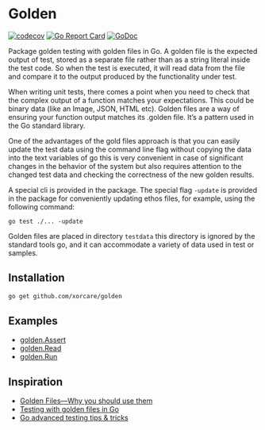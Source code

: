 # Golden

[![codecov](https://codecov.io/gh/xorcare/golden/badge.svg)](https://codecov.io/gh/xorcare/golden)
[![Go Report Card](https://goreportcard.com/badge/github.com/xorcare/golden)](https://goreportcard.com/report/github.com/xorcare/golden)
[![GoDoc](https://godoc.org/github.com/xorcare/golden?status.svg)](https://godoc.org/github.com/xorcare/golden)

Package golden testing with golden files in Go. A golden file is the expected
output of test, stored as a separate file rather than as a string literal inside
the test code. So when the test is executed, it will read data from the file and
compare it to the output produced by the functionality under test.

When writing unit tests, there comes a point when you need to check that the
complex output of a function matches your expectations. This could be binary
data (like an Image, JSON, HTML etc). Golden files are a way of ensuring your
function output matches its .golden file. It’s a pattern used in the Go standard
library.

One of the advantages of the gold files approach is that you can easily update
the test data using the command line flag without copying the data into the text
variables of go this is very convenient in case of  significant changes in the
behavior of the system but also requires attention to the changed test data and
checking the correctness of the new golden results.

A special cli is provided in the package. The special flag `-update` is
provided in the package for conveniently updating ethos files, for example,
using the following command:

	go test ./... -update

Golden files are placed in directory `testdata` this directory is ignored by
the standard tools go, and it can accommodate a variety of data used in test or
samples.

## Installation

```bash
go get github.com/xorcare/golden
```

## Examples

 * [golden.Assert](https://godoc.org/github.com/xorcare/golden#example-Assert)
 * [golden.Read](https://godoc.org/github.com/xorcare/golden#example-Read)
 * [golden.Run](https://godoc.org/github.com/xorcare/golden#example-Run)

## Inspiration

 * [Golden Files—Why you should use them](https://medium.com/@jarifibrahim/golden-files-why-you-should-use-them-47087ec994bf)
 * [Testing with golden files in Go](https://medium.com/soon-london/testing-with-golden-files-in-go-7fccc71c43d3)
 * [Go advanced testing tips & tricks](https://medium.com/@povilasve/go-advanced-tips-tricks-a872503ac859)
